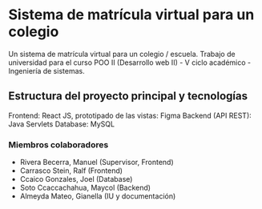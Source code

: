 # **Sistema de matrícula virtual para un colegio** 

Un sistema de matrícula virtual para un colegio / escuela. Trabajo de universidad para el curso POO II (Desarrollo web II) - V ciclo académico - Ingeniería de sistemas.

## **Estructura del proyecto principal y tecnologías**

Frontend: React JS, prototipado de las vistas: Figma
Backend (API REST): Java Servlets
Database: MySQL

### **Miembros colaboradores**

* Rivera Becerra, Manuel (Supervisor, Frontend)
* Carrasco Stein, Ralf (Frontend)
* Ccaico Gonzales, Joel (Database)
* Soto Ccaccachahua, Maycol (Backend)
* Almeyda Mateo, Gianella (IU y documentación)
